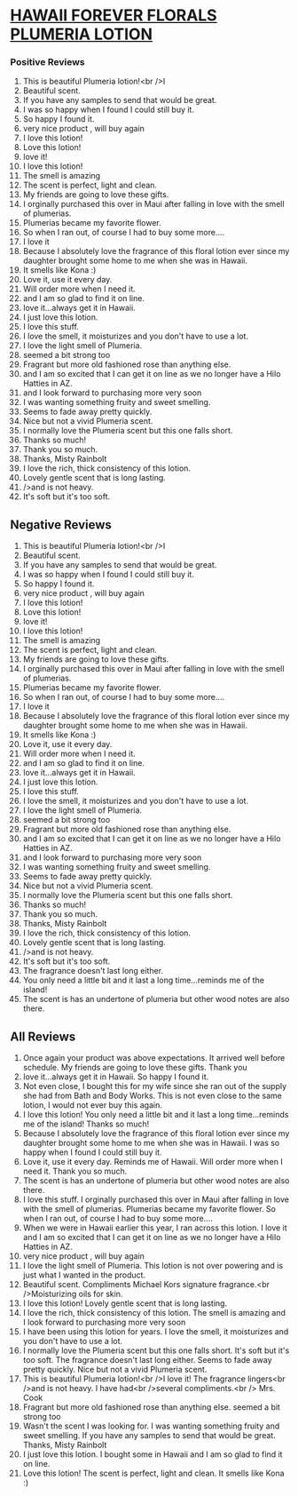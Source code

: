 # [HAWAII FOREVER FLORALS PLUMERIA LOTION](https://products.checkmycream.com/products/HAWAII-FOREVER-FLORALS-PLUMERIA-LOTION.html)

### Positive Reviews

<ol>
      <li>This is beautiful Plumeria lotion!&lt;br /&gt;I</li>
      <li>Beautiful scent.  </li>
      <li>If you have any samples to send that would be great.</li>
      <li>I was so happy when I found I could still buy it.</li>
      <li>So happy I found it.</li>
      <li>very nice product  , will buy again</li>
      <li>I love this lotion!</li>
      <li>Love this lotion!  </li>
      <li>love it!</li>
      <li>I love this lotion!  </li>
      <li>The smell is amazing</li>
      <li>The scent is perfect, light and clean.  </li>
      <li>My friends are going to love these gifts.  </li>
      <li>I orginally purchased this over in Maui after falling in love with the smell of plumerias.</li>
      <li>Plumerias became my favorite flower.</li>
      <li>So when I ran out, of course I had to buy some more....</li>
      <li>I love it</li>
      <li>Because I absolutely love the fragrance of this floral lotion ever since my daughter brought some home to me when she was in Hawaii.  </li>
      <li>It smells like Kona :)</li>
      <li>Love it, use it every day.  </li>
      <li>Will order more when I need it.  </li>
      <li>and I am so glad to find it on line.</li>
      <li>love it...always get it in Hawaii.</li>
      <li>I just love this lotion.  </li>
      <li>I love this stuff.</li>
      <li>I love the smell, it moisturizes and you don&#x27;t have to use a lot.</li>
      <li>I love the light smell of Plumeria.  </li>
      <li>seemed a bit strong too</li>
      <li>Fragrant but more old fashioned rose than anything else.</li>
      <li>and I am so excited that I can get it on line as we no longer have a Hilo Hatties in AZ.</li>
      <li>and I look forward to purchasing more very soon</li>
      <li>I was wanting something fruity and sweet smelling.</li>
      <li>Seems to fade away pretty quickly.</li>
      <li>Nice but not a vivid Plumeria scent.</li>
      <li>I normally love the Plumeria scent but this one falls short.</li>
      <li>Thanks so much!</li>
      <li>Thank you so much.</li>
      <li>Thanks, Misty Rainbolt</li>
      <li>I love the rich, thick consistency of this lotion.</li>
      <li>Lovely gentle scent that is long lasting.</li>
      <li>/&gt;and is not heavy.  </li>
      <li>It&#x27;s soft but it&#x27;s too soft.</li>
</ol>


<h2>Negative Reviews</h2>
<ol>
<li> This is beautiful Plumeria lotion!&lt;br /&gt;I</li>
<li> Beautiful scent.  </li>
<li> If you have any samples to send that would be great.</li>
<li> I was so happy when I found I could still buy it.</li>
<li> So happy I found it.</li>
<li> very nice product  , will buy again</li>
<li> I love this lotion!</li>
<li> Love this lotion!  </li>
<li> love it!</li>
<li> I love this lotion!  </li>
<li> The smell is amazing</li>
<li> The scent is perfect, light and clean.  </li>
<li> My friends are going to love these gifts.  </li>
<li> I orginally purchased this over in Maui after falling in love with the smell of plumerias.</li>
<li> Plumerias became my favorite flower.</li>
<li> So when I ran out, of course I had to buy some more....</li>
<li> I love it</li>
<li> Because I absolutely love the fragrance of this floral lotion ever since my daughter brought some home to me when she was in Hawaii.  </li>
<li> It smells like Kona :)</li>
<li> Love it, use it every day.  </li>
<li> Will order more when I need it.  </li>
<li> and I am so glad to find it on line.</li>
<li> love it...always get it in Hawaii.</li>
<li> I just love this lotion.  </li>
<li> I love this stuff.</li>
<li> I love the smell, it moisturizes and you don&#x27;t have to use a lot.</li>
<li> I love the light smell of Plumeria.  </li>
<li> seemed a bit strong too</li>
<li> Fragrant but more old fashioned rose than anything else.</li>
<li> and I am so excited that I can get it on line as we no longer have a Hilo Hatties in AZ.</li>
<li> and I look forward to purchasing more very soon</li>
<li> I was wanting something fruity and sweet smelling.</li>
<li> Seems to fade away pretty quickly.</li>
<li> Nice but not a vivid Plumeria scent.</li>
<li> I normally love the Plumeria scent but this one falls short.</li>
<li> Thanks so much!</li>
<li> Thank you so much.</li>
<li> Thanks, Misty Rainbolt</li>
<li> I love the rich, thick consistency of this lotion.</li>
<li> Lovely gentle scent that is long lasting.</li>
<li> /&gt;and is not heavy.  </li>
<li> It&#x27;s soft but it&#x27;s too soft.</li>
<li> The fragrance doesn&#x27;t last long either.</li>
<li> You only need a little bit and it last a long time...reminds me of the island!</li>
<li> The scent is has an undertone of plumeria but other wood notes are also there.</li>
</ol>

<h2>All Reviews</h2>

<ol>
    <li> Once again your product was above expectations.  It arrived well before schedule.  My friends are going to love these gifts.  Thank you</li>
    <li> love it...always get it in Hawaii. So happy I found it.</li>
    <li> Not even close, I bought this for my wife since she ran out of the supply she had from Bath and Body Works. This is not even close to the same lotion, I would not ever buy this again.</li>
    <li> I love this lotion! You only need a little bit and it last a long time...reminds me of the island! Thanks so much!</li>
    <li> Because I absolutely love the fragrance of this floral lotion ever since my daughter brought some home to me when she was in Hawaii.  I was so happy when I found I could still buy it.</li>
    <li> Love it, use it every day.  Reminds me of Hawaii.  Will order more when I need it.  Thank you so much.</li>
    <li> The scent is has an undertone of plumeria but other wood notes are also there.</li>
    <li> I love this stuff. I orginally purchased this over in Maui after falling in love with the smell of plumerias. Plumerias became my favorite flower. So when I ran out, of course I had to buy some more....</li>
    <li> When we were in Hawaii earlier this year, I ran across this lotion.  I love it and I am so excited that I can get it on line as we no longer have a Hilo Hatties in AZ.</li>
    <li> very nice product  , will buy again</li>
    <li> I love the light smell of Plumeria.  This lotion is not over powering and is just what I wanted in the product.</li>
    <li> Beautiful scent.  Compliments Michael Kors signature fragrance.&lt;br /&gt;Moisturizing oils for skin.</li>
    <li> I love this lotion!  Lovely gentle scent that is long lasting.</li>
    <li> I love the rich, thick consistency of this lotion. The smell is amazing and I look forward to purchasing more very soon</li>
    <li> I have been using this lotion for years. I love the smell, it moisturizes and you don&#x27;t have to use a lot.</li>
    <li> I normally love the Plumeria scent but this one falls short. It&#x27;s soft but it&#x27;s too soft. The fragrance doesn&#x27;t last long either. Seems to fade away pretty quickly. Nice but not a vivid Plumeria scent.</li>
    <li> This is beautiful Plumeria lotion!&lt;br /&gt;I love it! The fragrance lingers&lt;br /&gt;and is not heavy.  I have had&lt;br /&gt;several compliments.&lt;br /&gt; Mrs. Cook</li>
    <li> Fragrant but more old fashioned rose than anything else. seemed a bit strong too</li>
    <li> Wasn&#x27;t the scent I was looking for. I was wanting something fruity and sweet smelling. If you have any samples to send that would be great. Thanks, Misty Rainbolt</li>
    <li> I just love this lotion.  I bought some in Hawaii and I am so glad to find it on line.</li>
    <li> Love this lotion!  The scent is perfect, light and clean.  It smells like Kona :)</li>
</ol>





